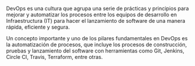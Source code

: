DevOps es una cultura que agrupa una serie de prácticas y principios para mejorar y automatizar los procesos entre los equipos de desarrollo en Infraestructura (IT) para hacer el lanzamiento de software de una manera rápida, eficiente y segura.

Un concepto importante y uno de los pilares fundamentales en DevOps es la automatización de procesos, que incluye los procesos de construcción, pruebas y lanzamiento del software con herramientas como Git, Jenkins, Circle CI, Travis, Terraform, entre otras.